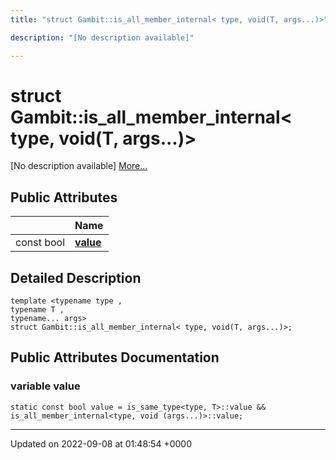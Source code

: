 ```yaml
---
title: "struct Gambit::is_all_member_internal< type, void(T, args...)>"

description: "[No description available]"

---
```


# struct Gambit::is_all_member_internal< type, void(T, args...)>



[No description available] [More...](#detailed-description)

## Public Attributes

|                | Name           |
| -------------- | -------------- |
| const bool | **[value](/documentation/code/classes/structgambit_1_1is__all__member__internal_3_01type_00_01void_07t_00_01args_8_8_8_08_4/#variable-gambitis-all-member-internal-type-voidt-args-value)**  |

## Detailed Description

```
template <typename type ,
typename T ,
typename... args>
struct Gambit::is_all_member_internal< type, void(T, args...)>;
```

## Public Attributes Documentation

### variable value

```
static const bool value = is_same_type<type, T>::value && is_all_member_internal<type, void (args...)>::value;
```


-------------------------------

Updated on 2022-09-08 at 01:48:54 +0000